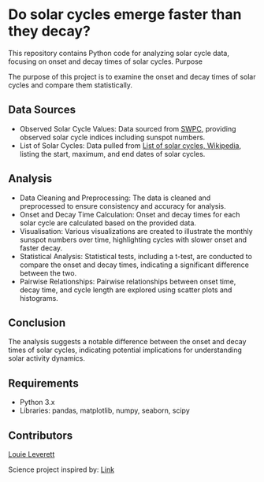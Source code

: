 <h1>Do solar cycles emerge faster than they decay?</h1>

This repository contains Python code for analyzing solar cycle data, focusing on onset and decay times of solar cycles.
Purpose

The purpose of this project is to examine the onset and decay times of solar cycles and compare them statistically.

<h2>Data Sources</h2>

- Observed Solar Cycle Values: Data sourced from <a href="https://www.swpc.noaa.gov/products/solar-cycle-progression">SWPC</a>, providing observed solar cycle indices including sunspot numbers.
- List of Solar Cycles: Data pulled from <a href="https://en.wikipedia.org/wiki/List_of_solar_cycles">List of solar cycles, Wikipedia</a>, listing the start, maximum, and end dates of solar cycles.

<h2>Analysis</h2>

- Data Cleaning and Preprocessing: The data is cleaned and preprocessed to ensure consistency and accuracy for analysis.
- Onset and Decay Time Calculation: Onset and decay times for each solar cycle are calculated based on the provided data.
 - Visualisation: Various visualizations are created to illustrate the monthly sunspot numbers over time, highlighting cycles with slower onset and faster decay.
 - Statistical Analysis: Statistical tests, including a t-test, are conducted to compare the onset and decay times, indicating a significant difference between the two.
- Pairwise Relationships: Pairwise relationships between onset time, decay time, and cycle length are explored using scatter plots and histograms.

<h2>Conclusion</h2>

The analysis suggests a notable difference between the onset and decay times of solar cycles, indicating potential implications for understanding solar activity dynamics.

<h2>Requirements</h2>

- Python 3.x
- Libraries: pandas, matplotlib, numpy, seaborn, scipy

<h2>Contributors</h2>

<a href="https://louieleverett.co.uk/">Louie Leverett</a>

Science project inspired by: <a href="https://www.sciencebuddies.org/science-fair-projects/project-ideas/Astro_p017/astronomy/sunspot-cycles">Link</a>
